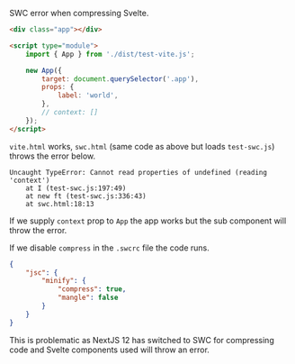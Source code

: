SWC error when compressing Svelte.

```html
<div class="app"></div>

<script type="module">
    import { App } from './dist/test-vite.js';

    new App({
        target: document.querySelector('.app'),
        props: {
            label: 'world',
        },
        // context: []
    });
</script>
```

`vite.html` works, `swc.html` (same code as above but loads `test-swc.js`) throws the error below.

```
Uncaught TypeError: Cannot read properties of undefined (reading 'context')
    at I (test-swc.js:197:49)
    at new ft (test-swc.js:336:43)
    at swc.html:18:13
```

If we supply `context` prop to `App` the app works but the sub component will throw the error.

If we disable `compress` in the `.swcrc` file the code runs.

```json
{
    "jsc": {
        "minify": {
            "compress": true,
            "mangle": false
        }
    }
}
```

This is problematic as NextJS 12 has switched to SWC for compressing code and Svelte components used will throw an error.
